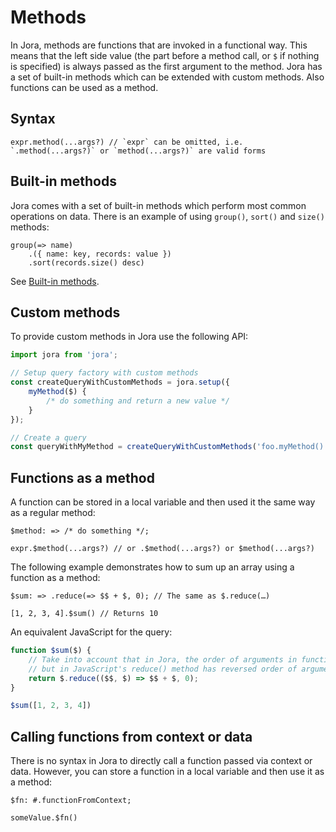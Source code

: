 # Methods

In Jora, methods are functions that are invoked in a functional way. This means that the left side value (the part before a method call, or `$` if nothing is specified) is always passed as the first argument to the method. Jora has a set of built-in methods which can be extended with custom methods. Also functions can be used as a method.

## Syntax

```jora
expr.method(...args?) // `expr` can be omitted, i.e. `.method(...args?)` or `method(...args?)` are valid forms
```

## Built-in methods

Jora comes with a set of built-in methods which perform most common operations on data. There is an example of using `group()`, `sort()` and `size()` methods:

```jora
group(=> name)
    .({ name: key, records: value })
    .sort(records.size() desc)
```

See [Built-in methods](./methods-builtin.md).

## Custom methods

To provide custom methods in Jora use the following API:

```js
import jora from 'jora';

// Setup query factory with custom methods
const createQueryWithCustomMethods = jora.setup({
    myMethod($) {
        /* do something and return a new value */
    }
});

// Create a query
const queryWithMyMethod = createQueryWithCustomMethods('foo.myMethod()');
```

## Functions as a method

A function can be stored in a local variable and then used it the same way as a regular method:

```jora
$method: => /* do something */;

expr.$method(...args?) // or .$method(...args?) or $method(...args?)
```

The following example demonstrates how to sum up an array using a function as a method:

```jora
$sum: => .reduce(=> $$ + $, 0); // The same as $.reduce(…)

[1, 2, 3, 4].$sum() // Returns 10
```

An equivalent JavaScript for the query:

```js
function $sum($) {
    // Take into account that in Jora, the order of arguments in functions is always `$, $$`,
    // but in JavaScript's reduce() method has reversed order of arguments
    return $.reduce(($$, $) => $$ + $, 0);
}

$sum([1, 2, 3, 4])
```

## Calling functions from context or data

There is no syntax in Jora to directly call a function passed via context or data. However, you can store a function in a local variable and then use it as a method:

```jora
$fn: #.functionFromContext;

someValue.$fn()
```
